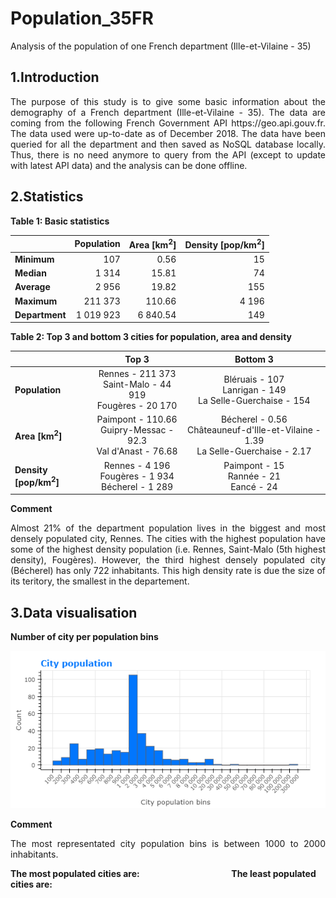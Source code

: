 # Population_35FR
Analysis of the population of one French department (Ille-et-Vilaine - 35)

## 1.Introduction
<p align="justify">
The purpose of this study is to give some basic information about the demography of a French department (Ille-et-Vilaine - 35). The data are coming from the following French Government API https://geo.api.gouv.fr. The data used were up-to-date as of December 2018. The data have been queried for all the department and then saved as NoSQL database locally. Thus, there is no need anymore to query from the API (except to update with latest API data) and the analysis can be done offline.
</p>

## 2.Statistics

**Table 1: Basic statistics**
 
  |               | Population | Area [km<sup>2</sup>] | Density [pop/km<sup>2</sup>]|
  |-------------- | ----------:| --------------------: | ---------------------------:|
  |**Minimum**    | 107        | 0.56                  | 15                          |
  |**Median**     | 1 314      | 15.81                 | 74                          |
  |**Average**    | 2 956      | 19.82                 | 155                         |
  |**Maximum**    | 211 373    | 110.66                | 4 196                       |
  |**Department** | 1 019 923  | 6 840.54              | 149                         |

**Table 2: Top 3 and bottom 3 cities for population, area and density**

| | Top 3 | Bottom 3 | 
|-|:-------:|:----------:|
|**Population**|Rennes - 211 373 <br> Saint-Malo - 44 919 <br> Fougères - 20 170 |Bléruais - 107 <br> Lanrigan - 149 <br> La Selle-Guerchaise	 - 154|
|**Area [km<sup>2</sup>]**|Paimpont - 110.66 <br> Guipry-Messac - 92.3 <br> Val d'Anast - 76.68 |Bécherel - 0.56 <br> Châteauneuf-d'Ille-et-Vilaine - 1.39 <br> La Selle-Guerchaise - 2.17|
|**Density [pop/km<sup>2</sup>]**|Rennes - 4 196 <br> Fougères - 1 934 <br> Bécherel - 1 289 |Paimpont - 15 <br> Rannée - 21 <br> Eancé - 24|

**Comment**
<p align="justify"> 
Almost 21% of the department population lives in the biggest and most densely populated city, Rennes. The cities with the highest population have some of the highest density population (i.e. Rennes, Saint-Malo (5th highest density), Fougères). However, the third highest densely populated city (Bécherel) has only 722 inhabitants. This high density rate is due the size of its teritory, the smallest in the departement.
</p>

## 3.Data visualisation

**Number of city per population bins**

<p align="center"> 
  <img src="/Graphs/CityPopulation.png">
</p>

**Comment**
<p align="justify"> 
The most representated city population bins is between 1000 to 2000 inhabitants.
</p>

**The most populated cities are: &emsp;&emsp;&emsp;&emsp;&emsp;&emsp;&emsp;&emsp;&emsp;&emsp; The least populated cities are:**
